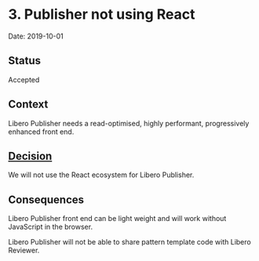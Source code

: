 # 3. Publisher not using React

Date: 2019-10-01

## Status

Accepted

## Context
Libero Publisher needs a read-optimised, highly performant, progressively enhanced front end.

## [Decision](https://docs.google.com/document/d/1FkdvBjSb1BH1fhgujtppunvL_NX5U3xVuxv7L0fV010/edit#heading=h.oip2sudw7pju)
We will not use the React ecosystem for Libero Publisher.

## Consequences
Libero Publisher front end can be light weight and will work without JavaScript in the browser.

Libero Publisher will not be able to share pattern template code with Libero Reviewer.

